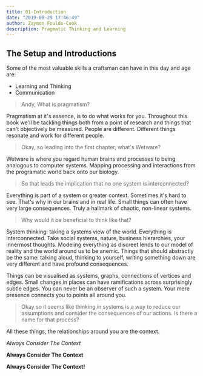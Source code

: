 ```yaml
---
title: 01-Introduction
date: "2019-08-29 17:46:49"
author: Zaymon Foulds-Cook
description: Pragmatic Thinking and Learning
---
```


## The Setup and Introductions
Some of the most valuable skills a craftsman can have in this day and age are:
- Learning and Thinking
- Communication

> Andy, What is pragmatism?

Pragmatism at it's essence, is to do what works for you. Throughout this book we'll be tackling things both from a point of research and things that can't objectively be measured. People are different. Different things resonate and work for different people.

> Okay, so leading into the first chapter, what's Wetware?

Wetware is where you regard human brains and processes to being analogous to computer systems. Mapping processing and interactions from the programatic world back onto our biology.

> So that leads the implication that no one system is interconnected?

Everything is part of a system or greater context. Sometimes it's hard to see. That's why in our brains and in real life. Small things can often have very large consequences. Truly a hallmark of chaotic, non-linear systems.

> Why would it be beneficial to think like that?

System thinking: taking a systems view of the world. Everything is interconnected. Take social systems, nature, business hierarchies, your innermost thoughts. Modeling everything as discreet lends to our model of reality and the world around us to be anemic. Things that should abstractly be the same: talking aloud, thinking to yourself, writing something down are very different and have profound consequences.

Things can be visualised as systems, graphs, connections of vertices and edges. Small changes in places can have ramifications across surprisingly subtle edges. You can never be an observer of such a system. Your mere presence connects you to points all around you.

> Okay so it seems like thinking in systems is a way to reduce our assumptions and consider the consequences of our actions. Is there a name for that process?

All these things, the relationships around you are the context.

*Always Consider The Context*

**Always Consider The Context**

**Always Consider The Context!**
